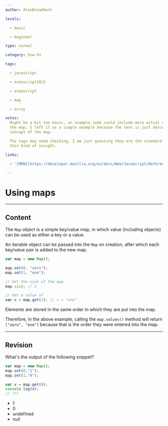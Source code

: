 ```yaml
---
author: AlexBroadbent

levels:

  - basic

  - beginner

type: normal

category: how-to

tags:

  - javascript

  - ecmascript2015

  - ecmascript

  - map

  - array

notes:
  Might be a bit too basic, an example code could include more actual uses of
  the map. I left it as a simple example because the text is just describing the
  concept of the map.

  The tags may need checking, I am just guessing they are the standard ones for
  this kind of insight.

links:

  - '[MDN](https://developer.mozilla.org/en/docs/Web/JavaScript/Reference/Global_Objects/Map){website}'

---
```

# Using maps

---
## Content

The `Map` object is a simple key/value map, in which value (including objects) can be used as either a key or a value.

An iterable object can be passed into the `Map` on creation, after which each key/value pair is added to the new map.

```javascript
var map = new Map();

map.set(0, "zero");
map.set(1, "one");

// Get the size of the map
map.size; // 2

// Get a value of 
var v = map.get(1); // v = "one"
```

Elements are stored in the same order in which they are put into the map.

Therefore, in the above example, calling the ```map.values()``` method will return ```["zero", "one"]``` because that is the order they were entered into the map.

---
## Revision

What's the output of the following snippet?
```javascript
var map = new Map();
map.set(0,"1");
map.set(1,"0");

var v = map.get(0);
console.log(v);
// ???
```

* 1
* 0
* undefined
* null
 
